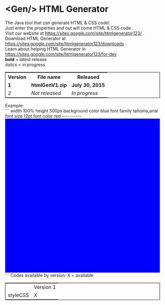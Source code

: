 # &lt;Gen/> HTML Generator
The Java tool that can generate HTML &amp; CSS code!<br>
Just enter the properties and out will come HTML & CSS code .<br>
Visit our website at https://sites.google.com/site/htmlgenerator123/ .<br>
Download HTML Generator at https://sites.google.com/site/htmlgenerator123/downloads .<br>
Learn about helping HTML Generator in https://sites.google.com/site/htmlgenerator123/for-dev .<br>
<b>bold</b> = latest release<br>
<i>italics</i> = in progress<br>
<table style="border:1px solid black;">
<tr><th>Version</th><th>File name</th><th>Released</th></tr>
<tr><td><b>1</b></td><td><b>htmlGenV1.zip</b></td><td><b>July 30, 2015</b></td></tr>
<tr><td><i>2</i></td><td><i>Not released</i></td><td><i>In progress</i></td></tr></table>
Example:<br>
```
width <!--define the properties such as width:100%-->
100%
height
500px
background color
blue
font family
tahoma,arial
font size
12pt
font color
red
----------
<div style="width:100%;height:500px;background-color:blue;font-family:tahoma,arial;font-size:12pt;color:red;"></div>
<!--the code comes out-->
```
Codes available by version:
X = available
<table style="border:1px solid black;">
<tr><td></td><td>Version 1</td></tr>
<tr><td>styleCSS</td><td>X</td></tr>
</table>
